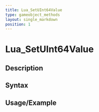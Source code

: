```yaml
---
title: Lua_SetUInt64Value
type: gameobject_methods
layout: single_markdown
position: 1
---
```


# Lua_SetUInt64Value

## Description

## Syntax

## Usage/Example


